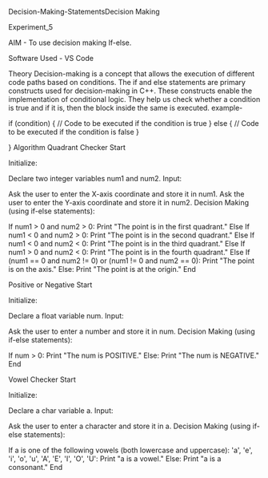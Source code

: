 Decision-Making-StatementsDecision Making

Experiment_5

AIM - To use decision making If-else.

Software Used - VS Code

Theory Decision-making is a concept that allows the execution of different code paths based on conditions. The if and else statements are primary constructs used for decision-making in C++. These constructs enable the implementation of conditional logic. They help us check whether a condition is true and if it is, then the block inside the same is executed. example-

if (condition) { // Code to be executed if the condition is true } else { // Code to be executed if the condition is false }

} Algorithm Quadrant Checker Start

Initialize:

Declare two integer variables num1 and num2. Input:

Ask the user to enter the X-axis coordinate and store it in num1. Ask the user to enter the Y-axis coordinate and store it in num2. Decision Making (using if-else statements):

If num1 > 0 and num2 > 0: Print "The point is in the first quadrant." Else If num1 < 0 and num2 > 0: Print "The point is in the second quadrant." Else If num1 < 0 and num2 < 0: Print "The point is in the third quadrant." Else If num1 > 0 and num2 < 0: Print "The point is in the fourth quadrant." Else If (num1 == 0 and num2 != 0) or (num1 != 0 and num2 == 0): Print "The point is on the axis." Else: Print "The point is at the origin." End

Positive or Negative Start

Initialize:

Declare a float variable num. Input:

Ask the user to enter a number and store it in num. Decision Making (using if-else statements):

If num > 0: Print "The num is POSITIVE." Else: Print "The num is NEGATIVE." End

Vowel Checker Start

Initialize:

Declare a char variable a. Input:

Ask the user to enter a character and store it in a. Decision Making (using if-else statements):

If a is one of the following vowels (both lowercase and uppercase): 'a', 'e', 'i', 'o', 'u', 'A', 'E', 'I', 'O', 'U': Print "a is a vowel." Else: Print "a is a consonant." End
